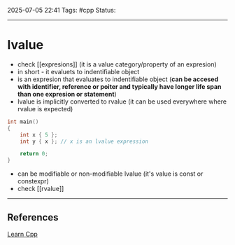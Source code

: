 
2025-07-05 22:41
Tags: #cpp
Status:

---
# lvalue
- check [[expresions]] (it is a value category/property of an expresion)
- in short - it evaluets to indentifiable object
- is an expresion that evaluates to indentifiable object (**can be accesed with identifier, reference or poiter and typically have longer life span than one expresion or statement**)
- lvalue is implicitly converted to rvalue (it can be used everywhere where rvalue is expected)
```cpp
int main()
{
    int x { 5 };
    int y { x }; // x is an lvalue expression

    return 0;
}
```
- can be modifiable or non-modifiable lvalue (it's value is const or constexpr)
- check [[rvalue]]


---
## References
[Learn Cpp](https://www.learncpp.com/cpp-tutorial/value-categories-lvalues-and-rvalues/)


